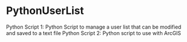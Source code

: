 # PythonUserList
Python Script 1: Python Script to manage a user list that can be modified and saved to a text file
Python Script 2: Python script to use with ArcGIS
